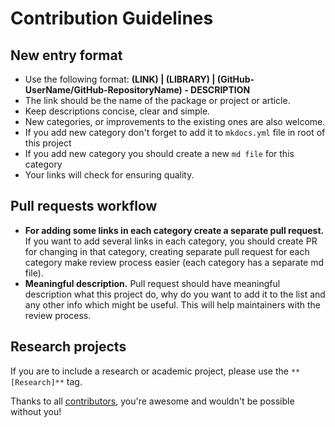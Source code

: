 # Contribution Guidelines

## New entry format

* Use the following format: **(LINK) | (LIBRARY) | (GitHub-UserName/GitHub-RepositoryName) - DESCRIPTION**
* The link should be the name of the package or project or article.
* Keep descriptions concise, clear and simple.
* New categories, or improvements to the existing ones are also welcome.
* If you add new category don't forget to add it to `mkdocs.yml` file in root of this project
* If you add new category you should create a new `md file` for this category
* Your links will check for ensuring quality.

## Pull requests workflow

* **For adding some links in each category create a separate pull request.** If you want to add several links in each category, you should create PR for changing in that category, creating separate pull request for each category make review process easier (each category has a separate md file). 
* **Meaningful description.** Pull request should have meaningful description what this project do, why do you want to add it to the list and any other info which might be useful. This will help maintainers with the review process.

## Research projects

If you are to include a research or academic project, please use the `**[Research]**` tag.

Thanks to all [contributors](https://github.com/mehdihadeli/awesome-software-architecture/graphs/contributors), you're awesome and wouldn't be possible without you!
